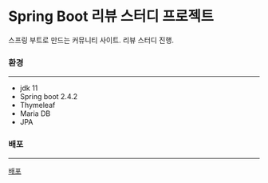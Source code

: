 # Spring Boot 리뷰 스터디 프로젝트
스프링 부트로 만드는 커뮤니티 사이트. 리뷰 스터디 진행.

### 환경

-------

- jdk 11
- Spring boot 2.4.2
- Thymeleaf
- Maria DB
- JPA


### 배포

-----


[배포](http://community.bottlemoon.me)
